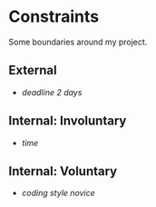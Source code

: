 # Constraints

Some boundaries around my project.

## External

- _deadline 2 days_

## Internal: Involuntary

- _time_

## Internal: Voluntary

- _coding style novice_

